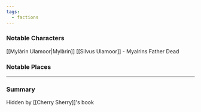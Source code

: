 ```yaml
---
tags:
  - factions
---
```

### Notable Characters
[[Mylàrin Ulamoor|Mylàrin]]
[[Silvus Ulamoor]] - Myalrins Father Dead 
### Notable Places


___
### Summary
Hidden by [[Cherry Sherry]]'s book